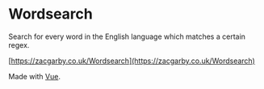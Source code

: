 # Wordsearch
Search for every word in the English language which matches a certain regex.

[https://zacgarby.co.uk/Wordsearch](https://zacgarby.co.uk/Wordsearch)

Made with [Vue](http://vuejs.org).
